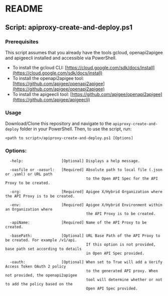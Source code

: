 # README

## **Script: apiproxy-create-and-deploy.ps1**
### Prerequisites
This script assumes that you already have the tools gcloud, openapi2apigee and apigeecli installed and accessible via PowerShell.
* To install the gcloud CLI: [https://cloud.google.com/sdk/docs/install](https://cloud.google.com/sdk/docs/install)
* To install the openapi2apigee tool: [https://github.com/apigee/openapi2apigee](https://github.com/apigee/openapi2apigee)
* To install the apigeecli tool: [https://github.com/apigee/openapi2apigee](https://github.com/apigee/apigeecli)

### Usage
Download/Clone this repository and navigate to the ```apiproxy-create-and-deploy``` folder in your PowerShell. Then, to use the script, run:

```<path to script>/apiproxy-create-and-deploy.ps1 [Options]```


### Options:
```
  -help:                 [Optional] Displays a help message.

  -oasfile or -oasurl:   [Required] Absolute path to local file (.json or .yaml) or URL path
                                    to the Open API Spec for the API Proxy to be created.

  -org:                  [Required] Apigee X/Hybrid Organization where the API Proxy is to be created.

  -env:                  [Required] Apigee X/Hybrid Environment within an Organization where
                                    the API Proxy is to be created.

  -apiName:              [Required] Name of the API Proxy to be created.

  -basePath:             [Optional] URL Base Path of the API Proxy to be created. For example /v1/api.
                                    If this option is not provided, base path set according to details
                                    in Open API Spec provided.

  -oauth:                [Optional] When set to True will add a Verify Access Token OAuth 2 policy
                                    to the generated API proxy. When not provided, the openapi2apigee
                                    tool will determine whether or not to add the policy based on the
                                    Open API Spec provided.
```
